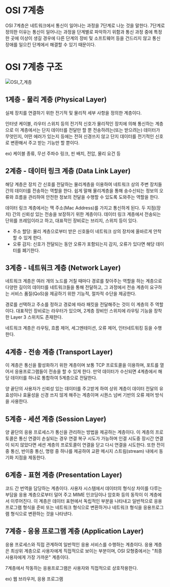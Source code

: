 # OSI 7계층
OSI 7계층은 네트워크에서 통신이 일어나는 과정을 7단계로 나눈 것을 말한다. 7단계로 정의한 이유는 통신이 일어나는 과정을 
단계별로 파악하기 위함과 통신 과정 중에 특정한 곳에 이상이 생길 경우에 다른 단계의 장비 및 소프트웨어 
등을 건드리지 않고 통신 장애를 일으킨 단계에서 해결할 수 있기 때문이다.

# OSI 7계층 구조
![OSI_7_계층](https://user-images.githubusercontent.com/55070039/174317659-540f418e-c7d0-406e-8ccb-076e114ee636.jpg)

## 1계층 - 물리 계층 (Physical Layer)
실제 장치를 연결하기 위한 전기적 및 물리적 세부 사항을 정의한 계층이다.

인터넷 케이블, 라우터 스위치 등의 전기적 신호가 물리적인 장치에 의해 통신하는 계층으로 
이 계층에서는 단지 데이터를 전달만 할 뿐 전송하려는(또는 받으려는) 데이터가 무엇인지, 어떤 에러가 있는지 등에는 전혀 신경쓰지 않고 
단지 데이터를 전기적인 신호로 변환해서 주고 받는 기능만 할 뿐이다.

ex) 케이블 종류, 무선 주파수 링크, 핀 배치, 전압, 물리 요건 등

## 2계층 - 데이터 링크 계층 (Data Link Layer)
해당 계층은 장치 간 신호를 전달하는 물리계층을 이용하여 네트워크 상의 주변 장치들 간의 데이터를 전송하는 역할을 한다.
쉽게 말해 물리계층을 통해 송수신되는 정보의 오류와 흐름을 관리하여 안전한 정보의 전달을 수행할 수 있도록 도와주는 역할을 한다.

데이터 링크 계층에서는 맥 주소(Mac Address)를 가지고 통신하게 된다. 두 지점(장치) 간의 신뢰성 있는 전송을 보장하기 위한 계층이다.
데이터 링크 계층에서 전송되는 단위를 프레임이라고 하고, 대표적인 장비로는 브리지, 스위치 등이 있다.

- 주소 할당: 물리 계층으로부터 받은 신호들이 네트워크 상의 장치에 올바르게 안착할 수 있게 한다.
- 오류 감지: 신호가 전달되는 동안 오류가 포함되는지 감지, 오류가 있다면 해당 데이터를 폐기한다.

## 3계층 - 네트워크 계층 (Network Layer)
네트워크 계층은 여러 개의 노드를 거칠 때마다 경로를 찾아주는 역할을 하는 계층으로 다양한 길이의 데이터를 네트워크들을 통해 전달하고, 
그 과정에서 전송 계층이 요구하는 서비스 품질(QoS)을 제공하기 위한 기능적, 절차적 수단을 제공한다.

경로를 선택하고 주소를 정하고 경로에 따라 패킷을 전달해주는 것이 이 계층의 주 역할이다. 대표적인 장비로는 라우터가 있으며, 2계층 장비인 스위치에
라우팅 기능을 장착한 Layer 3 스위치도 존재한다.

네트워크 계층은 라우팅, 흐름 제어, 세그멘테이션, 오류 제어, 인터네트워킹 등을 수행한다.

## 4계층 - 전송 계층 (Transport Layer)
이 계층은 통신을 활성화하기 위한 계층이며 보통 TCP 프로토콜을 이용하며, 포트를 열어서 응용프로그램들이 전송을 할 수 있게 한다.
만약 데이터가 수신되면 4계층에서 해당 데이터를 하나로 통합하여 5계층으로 전달한다. 

양 끝단의 사용자가 신뢰성 있는 데이터를 주고받게 하여 상위 계층이 데이터 전달의 유효성이나 효율성을 신경 쓰지 않게 해주는 계층이며 
시퀀스 넘버 기반의 오류 제어 방식을 사용한다.

## 5계층 - 세션 계층 (Session Layer)
양 끝단의 응용 프로세스가 통신을 관리하는 방법을 제공하는 계층이다. 이 계층의 프로토콜은 통신 연결이 손실되는 경우 연결 복구 시도가 가능하며 인결 시도중 장시간 연결이 
되지 않았다면 세션 계층의 프로토콜이 연결을 닫고 다시 연결을 시도한다. 또한 전이중 통신, 반이중 통신, 명령 중 하나를 제공하여 교환 메시지 스트림(stream) 내에서 동기화 지점을 제동한다.

## 6계층 - 표현 계층 (Presentation Layer)
코드 간 번역을 담당하는 계층이다. 사용자 시스템에서 데이터의 형식상 차이를 다루는 부담을 응용 계층으로부터 덜어 주고 MIME 인코딩이나 암호화 등의 동작이 이 계층에서 이루어진다.
이 계층은 데이터 표현에서 독립적인 부분을 나타내고 일반적으로 응용프로그램 형식을 준비 또는 네트워크 형식으로 변환하거나 네트워크 형식을 응용프로그램 형식으로 변환하는 것을 나타낸다.

## 7계층 - 응용 프로그램 계층 (Application Layer)
응용 프로세스와 직접 관계하여 일반적인 응용 서비스를 수행하는 계층이다. 응용 계층은 최상위 계층으로 사용자에게 직접적으로 보이는 부분이며, OSI 모형중에서는 "최종 사용자에게 가장 가까운" 계층이다.

7계층에서 작동하는 응용프로그램은 사용자와 직접적으로 상호작용한다.

ex) 웹 브라우저, 응용 프로그램 
